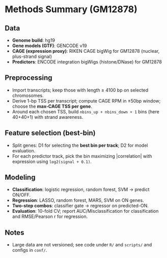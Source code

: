 # Methods Summary (GM12878)

## Data
- **Genome build**: hg19
- **Gene models (GTF)**: GENCODE v19
- **CAGE (expression proxy)**: RIKEN CAGE bigWig for GM12878 (nuclear, plus-strand signal)
- **Predictors**: ENCODE integration bigWigs (histone/DNase) for GM12878

## Preprocessing
- Import transcripts; keep those with length ≥ 4100 bp on selected chromosomes.
- Derive 1-bp TSS per transcript; compute CAGE RPM in ±50bp window; choose the **max-CAGE TSS per gene**.
- Around each chosen TSS, build `nbins_up + nbins_down + 1` bins (here 40+40+1) with strand awareness.

## Feature selection (best-bin)
- Split genes: D1 for selecting the **best bin per track**; D2 for model evaluation.
- For each predictor track, pick the bin maximizing |correlation| with expression using `log2(signal + 0.1)`.

## Modeling
- **Classification**: logistic regression, random forest, SVM → predict ON/OFF.
- **Regression**: LASSO, random forest, MARS, SVM on ON genes.
- **Two-step combos**: classifier gate → regressor on predicted-ON.
- **Evaluation**: 10-fold CV; report AUC/Misclassification for classification and RMSE/Pearson r for regression.

## Notes
- Large data are not versioned; see code under `R/` and `scripts/` and configs in `conf/`.